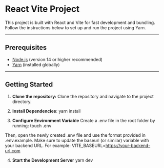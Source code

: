 # React Vite Project

This project is built with React and Vite for fast development and bundling. Follow the instructions below to set up and run the project using Yarn.

---

## Prerequisites

- [Node.js](https://nodejs.org/) (version 14 or higher recommended)
- [Yarn](https://yarnpkg.com/) (installed globally)

---

## Getting Started

1. **Clone the repository:**
  Clone the repository and navigate to the project directory.


2. **Install Dependencies:**
  yarn install
  

3. **Configure Environment Variable**
  Create a .env file in the root folder by running: touch .env

  Then, open the newly created .env file and use the format provided in .env.example. Make sure to update the baseurl (or similar) variable with your backend URL. For example: VITE_BASEURL=https://your-backend-url.com


4. **Start the Development Server**
  yarn dev


